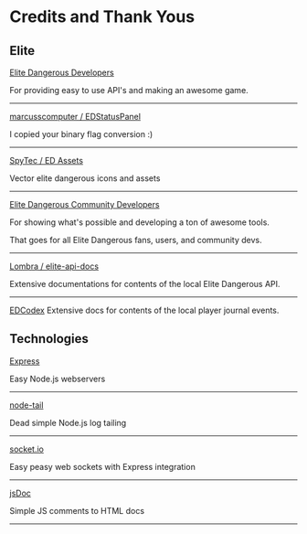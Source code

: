 # Credits and Thank Yous

## Elite

[Elite Dangerous Developers](https://www.elitedangerous.com/)

For providing easy to use API's and making an awesome game.

---

[marcusscomputer / EDStatusPanel](https://github.com/marcusscomputer/EDStatusPanel)

I copied your binary flag conversion :)

---

[SpyTec / ED Assets](https://edassets.org/)

Vector elite dangerous icons and assets

---

[Elite Dangerous Community Developers](https://github.com/EDCD)

For showing what's possible and developing a ton of awesome tools.

That goes for all Elite Dangerous fans, users, and community devs.

---

[Lombra / elite-api-docs](https://elite-journal.readthedocs.io/en/latest/Status%20File/)

Extensive documentations for contents of the local Elite Dangerous API.

---

[EDCodex](http://edcodex.info/?m=doc)
Extensive docs for contents of the local player journal events.

## Technologies

[Express](https://expressjs.com/)

Easy Node.js webservers

---

[node-tail](https://github.com/lucagrulla/node-tail)

Dead simple Node.js log tailing

---

[socket.io](https://socket.io/)

Easy peasy web sockets with Express integration

---

[jsDoc](https://jsdoc.app/)

Simple JS comments to HTML docs

---
